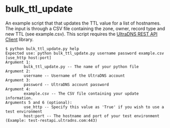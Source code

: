 bulk_ttl_update
======================

An example script that that updates the TTL value for a list of hostnames. The input is through a CSV file containing the zone, owner, record type and new TTL (see example.csv). This script requires the [UltraDNS REST API Client](https://github.com/ultradns/python_rest_api_client) library.

```
$ python bulk_ttl_update.py help
Expected use: python bulk_ttl_update.py username password example.csv [use_http host:port]
Argument 1:
        bulk_ttl_update.py -- The name of your python file
Argument 2:
        username -- Username of the UltraDNS account
Argument 3:
        password -- UltraDNS account password
Argument 4:
        example.csv -- The CSV file containing your update information.
Arguments 5 and 6 (optional):
        use_http -- Specify this value as 'True' if you wish to use a test environment
        host:port -- The hostname and port of your test environment (Example: test-restapi.ultradns.com:443)
```
